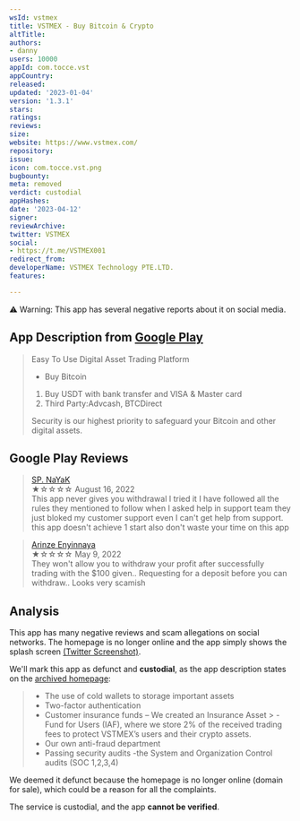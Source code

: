 ```yaml
---
wsId: vstmex
title: VSTMEX - Buy Bitcoin & Crypto
altTitle: 
authors:
- danny
users: 10000
appId: com.tocce.vst
appCountry: 
released: 
updated: '2023-01-04'
version: '1.3.1'
stars: 
ratings: 
reviews: 
size: 
website: https://www.vstmex.com/
repository: 
issue: 
icon: com.tocce.vst.png
bugbounty: 
meta: removed
verdict: custodial
appHashes: 
date: '2023-04-12'
signer: 
reviewArchive: 
twitter: VSTMEX
social:
- https://t.me/VSTMEX001
redirect_from: 
developerName: VSTMEX Technology PTE.LTD.
features: 

---
```


⚠️ Warning: This app has several negative reports about it on social media.

## App Description from [Google Play](https://play.google.com/store/apps/details?id=com.tocce.vst&gl=ph) 

> Easy To Use Digital Asset Trading Platform
> - Buy Bitcoin
> 1. Buy USDT with bank transfer and VISA & Master card
> 2. Third Party:Advcash, BTCDirect
>
> Security is our highest priority to safeguard your Bitcoin and other digital assets.

## Google Play Reviews 

> [SP. NaYaK](https://play.google.com/store/apps/details?id=com.tocce.vst&gl=ph)<br>
  ★☆☆☆☆ August 16, 2022 <br>
       This app never gives you withdrawal I tried it I have followed all the rules they mentioned to follow when I asked help in support team they just bloked my customer support even I can't get help from support. this app doesn't achieve 1 start also don't waste your time on this app
       
> [Arinze Enyinnaya](https://play.google.com/store/apps/details?id=com.tocce.vst&gl=ph)<br>
  ★☆☆☆☆ May 9, 2022 <br>
       They won't allow you to withdraw your profit after successfully trading with the $100 given.. Requesting for a deposit before you can withdraw.. Looks very scamish
       
## Analysis 

This app has many negative reviews and scam allegations on social networks. The homepage is no longer online and the app simply shows the splash screen [(Twitter Screenshot)](https://twitter.com/BitcoinWalletz/status/1646005334757249024). 

We'll mark this app as defunct and **custodial**, as the app description states on the [archived homepage](https://web.archive.org/web/20220518081049/https://vstmex.com/):
 
> - The use of cold wallets to storage important assets
> - Two-factor authentication
> - Customer insurance funds – We created an Insurance Asset > - Fund for Users (IAF), where we store 2% of the received trading fees to protect VSTMEX’s users and their crypto assets.
> - Our own anti-fraud department
> - Passing security audits -the System and Organization Control audits (SOC 1,2,3,4)

We deemed it defunct because the homepage is no longer online (domain for sale), which could be a reason for all the complaints. 

The service is custodial, and the app **cannot be verified**.

